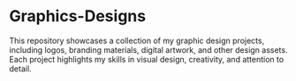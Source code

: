 # Graphics-Designs
This repository showcases a collection of my graphic design projects, including logos, branding materials, digital artwork, and other design assets. Each project highlights my skills in visual design, creativity, and attention to detail. 
